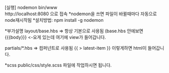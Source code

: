 
[실행]
nodemon bin/www  
http://localhost:8080 으로 접속 
*nodemon을 쓰면 파일이 바뀔때마다 자동으로 node재시작됨 
*설치방법: npm install -g nodemon


*부가설명
layout/base.hbs => 항상 기본으로 사용됨 
(base.hbs 안에보면 {{{body}}} <-요게 있는데 여기에 view가 들어갑니다.


partials/*.hbs => 컴퍼넌트로 사용됨
{{ > latest-item }} 이렇게하면 html이 들어갑니다. 

*scss
public/css/style.scss 파일에 작업하시면 됩니다.
